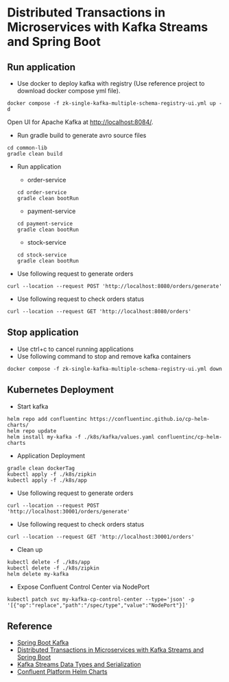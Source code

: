 # Distributed Transactions in Microservices with Kafka Streams and Spring Boot

## Run application

* Use docker to deploy kafka with registry (Use reference project to download docker compose yml file).

```shell
docker compose -f zk-single-kafka-multiple-schema-registry-ui.yml up -d
```

Open UI for Apache Kafka at [http://localhost:8084/](http://localhost:8084/).

* Run gradle build to generate avro source files

```shell
cd common-lib
gradle clean build
```

* Run application
    * order-service

  ```shell
  cd order-service
  gradle clean bootRun
  ```
    * payment-service

  ```shell
  cd payment-service
  gradle clean bootRun
  ```
    * stock-service

  ```shell
  cd stock-service
  gradle clean bootRun
  ```

* Use following request to generate orders

```shell
curl --location --request POST 'http://localhost:8080/orders/generate'
```

* Use following request to check orders status

```shell
curl --location --request GET 'http://localhost:8080/orders'
```

## Stop application

* Use ctrl+c to cancel running applications
* Use following command to stop and remove kafka containers

```shell
docker compose -f zk-single-kafka-multiple-schema-registry-ui.yml down
```

## Kubernetes Deployment

* Start kafka

```shell
helm repo add confluentinc https://confluentinc.github.io/cp-helm-charts/
helm repo update
helm install my-kafka -f ./k8s/kafka/values.yaml confluentinc/cp-helm-charts
```

* Application Deployment

```shell
gradle clean dockerTag
kubectl apply -f ./k8s/zipkin
kubectl apply -f ./k8s/app
```

* Use following request to generate orders

```shell
curl --location --request POST 'http://localhost:30001/orders/generate'
```

* Use following request to check orders status

```shell
curl --location --request GET 'http://localhost:30001/orders'
```

* Clean up

```shell
kubectl delete -f ./k8s/app
kubectl delete -f ./k8s/zipkin
helm delete my-kafka
```

* Expose Confluent Control Center via NodePort

```shell
kubectl patch svc my-kafka-cp-control-center --type='json' -p '[{"op":"replace","path":"/spec/type","value":"NodePort"}]'
```

## Reference

* [Spring Boot Kafka](https://github.com/ashutoshsahoo/gs-spring-boot-kafka)
* [Distributed Transactions in Microservices with Kafka Streams and Spring Boot](https://piotrminkowski.com/2022/01/24/distributed-transactions-in-microservices-with-kafka-streams-and-spring-boot/)
* [Kafka Streams Data Types and Serialization](https://docs.confluent.io/platform/current/streams/developer-guide/datatypes.html)
* [Confluent Platform Helm Charts](https://github.com/confluentinc/cp-helm-charts)
